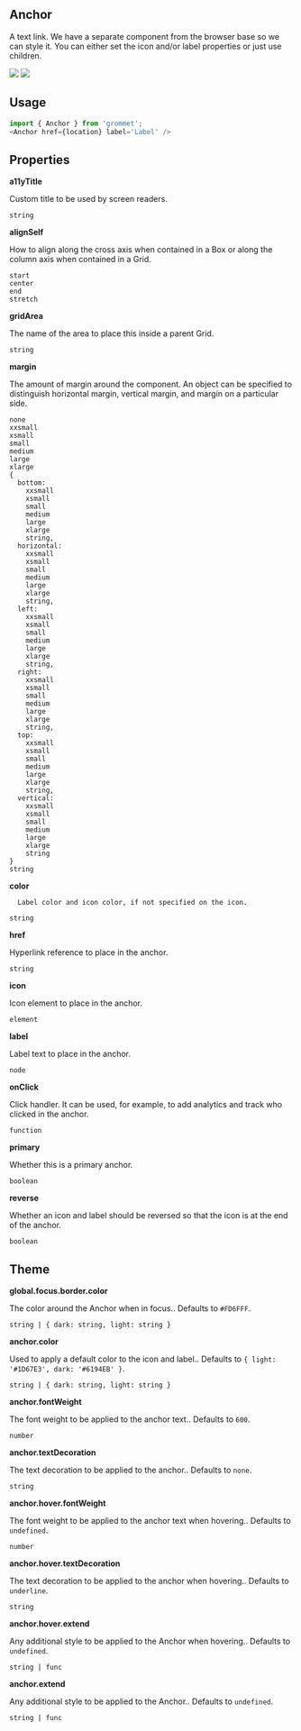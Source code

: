## Anchor
A text link. We have a separate component from the browser
base so we can style it. You can either set the icon and/or label properties
or just use children.

[![](https://cdn-images-1.medium.com/fit/c/120/120/1*TD1P0HtIH9zF0UEH28zYtw.png)](https://storybook.grommet.io/?selectedKind=Anchor&full=0&addons=0&stories=1&panelRight=0) [![](https://codesandbox.io/static/img/play-codesandbox.svg)](https://codesandbox.io/s/github/grommet/grommet-sandbox?initialpath=anchor&module=%2Fsrc%2FAnchor.js)
## Usage

```javascript
import { Anchor } from 'grommet';
<Anchor href={location} label='Label' />
```

## Properties

**a11yTitle**

Custom title to be used by screen readers.

```
string
```

**alignSelf**

How to align along the cross axis when contained in
      a Box or along the column axis when contained in a Grid.

```
start
center
end
stretch
```

**gridArea**

The name of the area to place
    this inside a parent Grid.

```
string
```

**margin**

The amount of margin around the component. An object can
      be specified to distinguish horizontal margin, vertical margin, and
      margin on a particular side.

```
none
xxsmall
xsmall
small
medium
large
xlarge
{
  bottom: 
    xxsmall
    xsmall
    small
    medium
    large
    xlarge
    string,
  horizontal: 
    xxsmall
    xsmall
    small
    medium
    large
    xlarge
    string,
  left: 
    xxsmall
    xsmall
    small
    medium
    large
    xlarge
    string,
  right: 
    xxsmall
    xsmall
    small
    medium
    large
    xlarge
    string,
  top: 
    xxsmall
    xsmall
    small
    medium
    large
    xlarge
    string,
  vertical: 
    xxsmall
    xsmall
    small
    medium
    large
    xlarge
    string
}
string
```

**color**


      Label color and icon color, if not specified on the icon.
    

```
string
```

**href**

Hyperlink reference to place in the anchor.

```
string
```

**icon**

Icon element to place in the anchor.

```
element
```

**label**

Label text to place in the anchor.

```
node
```

**onClick**

Click handler. It can be used, for example, 
    to add analytics and track who clicked in the anchor.

```
function
```

**primary**

Whether this is a primary anchor.

```
boolean
```

**reverse**

Whether an icon and label should be reversed so that the icon is at the end of the anchor.

```
boolean
```
  
## Theme
  
**global.focus.border.color**

The color around the Anchor when in focus.. Defaults to `#FD6FFF`.

```
string | { dark: string, light: string }
```

**anchor.color**

Used to apply a default color to the icon and label.. Defaults to `{ light: '#1D67E3', dark: '#6194EB' }`.

```
string | { dark: string, light: string }
```

**anchor.fontWeight**

The font weight to be applied to the anchor text.. Defaults to `600`.

```
number
```

**anchor.textDecoration**

The text decoration to be applied to the anchor.. Defaults to `none`.

```
string
```

**anchor.hover.fontWeight**

The font weight to be applied to the anchor text when hovering.. Defaults to `undefined`.

```
number
```

**anchor.hover.textDecoration**

The text decoration to be applied to the anchor when hovering.. Defaults to `underline`.

```
string
```

**anchor.hover.extend**

Any additional style to be applied to the Anchor when hovering.. Defaults to `undefined`.

```
string | func
```

**anchor.extend**

Any additional style to be applied to the Anchor.. Defaults to `undefined`.

```
string | func
```
